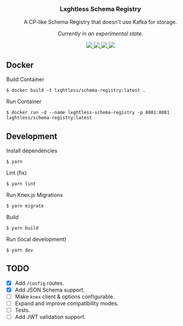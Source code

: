 <h3 align="center">
	Lxghtless Schema Registry
</h3>

<p align="center">
	A CP-like Schema Registry that doesn't use Kafka for storage.
</p>

<p align="center">
	<i>Currently in an experimental state.</i>
</p>

<p align="center">
	<a href="https://www.typescriptlang.org/">
		<img src="https://aleen42.github.io/badges/src/typescript.svg" />
	</a>
	<a href="https://eslint.org/">
		<img src="https://aleen42.github.io/badges/src/eslint.svg" />
	</a>
	<a href="https://nodejs.org/">
		<img src="https://aleen42.github.io/badges/src/node.svg" />
	</a>
	<a href="https://www.docker.com/">
		<img src="https://aleen42.github.io/badges/src/docker.svg" />
	</a>
</p>

## Docker

Build Container

```console
$ docker build -t lxghtless/schema-registry:latest .
```

Run Container

```console
$ docker run -d --name lxghtless-schema-registry -p 8081:8081 lxghtless/schema-registry:latest
```

## Development

Install dependencies

```console
$ yarn
```

Lint (fix)

```console
$ yarn lint
```

Run Knex.js Migrations

```console
$ yarn migrate
```

Build

```console
$ yarn build
```

Run (local development)

```console
$ yarn dev
```

## TODO

-   [x] Add `/config` routes.
-   [x] Add JSON Schema support.
-   [ ] Make `knex` client & options configurable.
-   [ ] Expand and improve compatibility modes.
-   [ ] Tests.
-   [ ] Add JWT validation support.

